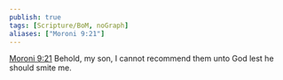 ```yaml
---
publish: true
tags: [Scripture/BoM, noGraph]
aliases: ["Moroni 9:21"]
---
```

[Moroni 9:21](https://churchofjesuschrist.org/study/scriptures/bofm/moro/9?lang=eng&id=p21#p21) Behold, my son, I cannot recommend them unto God lest he should smite me.
